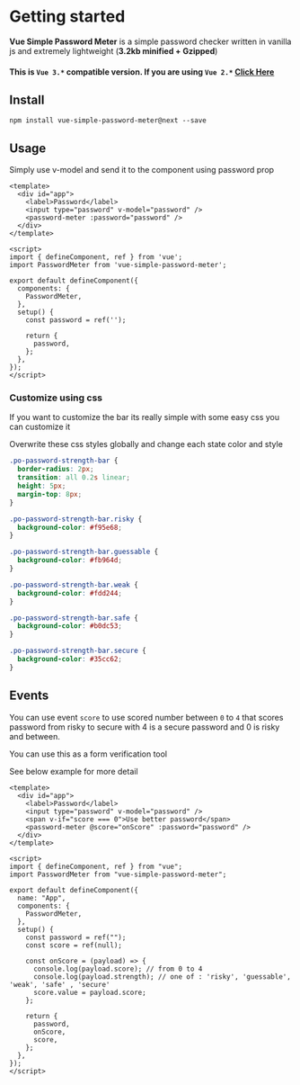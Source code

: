 # Getting started

**Vue Simple Password Meter** is a simple password checker written in vanilla js and extremely lightweight (**3.2kb minified + Gzipped**)

#### This is `Vue 3.*` compatible version. If you are using `Vue 2.*` [Click Here](https://github.com/miladd3/vue-simple-password-meter#readme)

## Install

`npm install vue-simple-password-meter@next --save`

## Usage

Simply use v-model and send it to the component using password prop

```vue
<template>
  <div id="app">
    <label>Password</label>
    <input type="password" v-model="password" />
    <password-meter :password="password" />
  </div>
</template>

<script>
import { defineComponent, ref } from 'vue';
import PasswordMeter from 'vue-simple-password-meter';

export default defineComponent({
  components: {
    PasswordMeter,
  },
  setup() {
    const password = ref('');

    return {
      password,
    };
  },
});
</script>
```

### Customize using css

If you want to customize the bar its really simple with some easy css you can customize it

Overwrite these css styles globally and change each state color and style

```css
.po-password-strength-bar {
  border-radius: 2px;
  transition: all 0.2s linear;
  height: 5px;
  margin-top: 8px;
}

.po-password-strength-bar.risky {
  background-color: #f95e68;
}

.po-password-strength-bar.guessable {
  background-color: #fb964d;
}

.po-password-strength-bar.weak {
  background-color: #fdd244;
}

.po-password-strength-bar.safe {
  background-color: #b0dc53;
}

.po-password-strength-bar.secure {
  background-color: #35cc62;
}
```

## Events

You can use event `score` to use scored number between `0` to `4` that scores password from risky to secure with 4 is a secure password and 0 is risky and between.

You can use this as a form verification tool

See below example for more detail

```vue
<template>
  <div id="app">
    <label>Password</label>
    <input type="password" v-model="password" />
    <span v-if="score === 0">Use better password</span>
    <password-meter @score="onScore" :password="password" />
  </div>
</template>

<script>
import { defineComponent, ref } from "vue";
import PasswordMeter from "vue-simple-password-meter";

export default defineComponent({
  name: "App",
  components: {
    PasswordMeter,
  },
  setup() {
    const password = ref("");
    const score = ref(null);

    const onScore = (payload) => {
      console.log(payload.score); // from 0 to 4
      console.log(payload.strength); // one of : 'risky', 'guessable', 'weak', 'safe' , 'secure'
      score.value = payload.score;
    };

    return {
      password,
      onScore,
      score,
    };
  },
});
</script>
```
